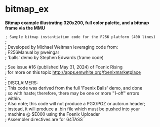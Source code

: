 # bitmap_ex
**Bitmap example illustrating 320x200, full color palette, and a bitmap frame via the MMU**  
  
``; Sample bitmap instantiation code for the F256 platform (400 lines)``  
;  
; Developed by Michael Weitman leveraging code from:  
;  F256Manual by pweingar  
;  'balls' demo by Stephen Edwards (frame code)  
  
; See issue #16 (published May 31, 2024) of Foenix Rising  
; for more on this topic http://apps.emwhite.org/foenixmarketplace  
;  
; DISCLAIMERS:  
; This code was derived from the full 'Foenix Balls' demo, and done  
; so with haste; therefore, there may be one or more "1-off" errors  
; within.  
; Also note; this code will not produce a PGX/PGZ or autorun header;  
; instead, it will produce a .bin file which must be pushed into your  
; machine @ $E000 using the Foenix Uploader  
; Assembler directives are for 64TASS``  
